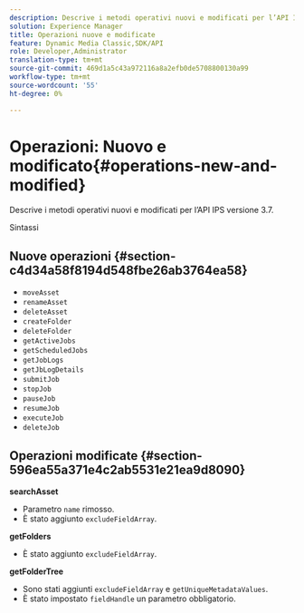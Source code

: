```yaml
---
description: Descrive i metodi operativi nuovi e modificati per l’API IPS versione 3.7.
solution: Experience Manager
title: Operazioni nuove e modificate
feature: Dynamic Media Classic,SDK/API
role: Developer,Administrator
translation-type: tm+mt
source-git-commit: 469d1a5c43a972116a8a2efb0de5708800130a99
workflow-type: tm+mt
source-wordcount: '55'
ht-degree: 0%

---
```



# Operazioni: Nuovo e modificato{#operations-new-and-modified}

Descrive i metodi operativi nuovi e modificati per l’API IPS versione 3.7.

Sintassi

## Nuove operazioni {#section-c4d34a58f8194d548fbe26ab3764ea58}

* `moveAsset`
* `renameAsset`
* `deleteAsset`
* `createFolder`
* `deleteFolder`
* `getActiveJobs`
* `getScheduledJobs`
* `getJobLogs`
* `getJbLogDetails`
* `submitJob`
* `stopJob`
* `pauseJob`
* `resumeJob`
* `executeJob`
* `deleteJob`

## Operazioni modificate {#section-596ea55a371e4c2ab5531e21ea9d8090}

**searchAsset**

* Parametro `name` rimosso.
* È stato aggiunto `excludeFieldArray`.

**getFolders**

* È stato aggiunto `excludeFieldArray`.

**getFolderTree**

* Sono stati aggiunti `excludeFieldArray` e `getUniqueMetadataValues`.
* È stato impostato `fieldHandle` un parametro obbligatorio.

